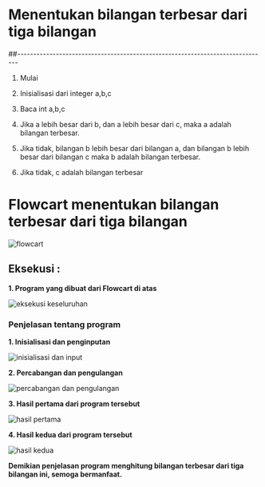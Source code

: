 # Menentukan bilangan terbesar dari tiga bilangan

##------------------------------------------------------------------------------

1. Mulai

2. Inisialisasi dari integer a,b,c

3. Baca int a,b,c

4. Jika a lebih besar dari b, dan a lebih besar dari c, maka a adalah 
bilangan terbesar.

5. Jika tidak, bilangan b lebih besar dari bilangan a, dan bilangan b 
lebih besar dari bilangan c maka b adalah bilangan terbesar.

6. Jika tidak, c adalah bilangan terbesar

# Flowcart menentukan bilangan terbesar dari tiga bilangan 

![flowcart](https://user-images.githubusercontent.com/45907948/52679012-3098ca00-2f66-11e9-94e4-3b9222796247.png)

## **Eksekusi :** 

**1. Program yang dibuat dari Flowcart di atas**

![eksekusi 
keseluruhan](https://user-images.githubusercontent.com/45907948/52679112-97b67e80-2f66-11e9-9214-e6cad2ae8955.png)

### **Penjelasan tentang program**
 
**1. Inisialisasi dan penginputan**

![inisialisasi dan 
input](https://user-images.githubusercontent.com/45907948/52679116-98e7ab80-2f66-11e9-867a-e9649e16ad02.png)

**2. Percabangan dan pengulangan**

![percabangan dan 
pengulangan](https://user-images.githubusercontent.com/45907948/52679110-971de800-2f66-11e9-8ec5-c4cb9c790a45.png)

**3. Hasil pertama dari program tersebut**

![hasil 
pertama](https://user-images.githubusercontent.com/45907948/52679115-984f1500-2f66-11e9-87e1-ef093da5e022.png)

**4. Hasil kedua dari program tersebut**

![hasil 
kedua](https://user-images.githubusercontent.com/45907948/52679114-984f1500-2f66-11e9-9dc4-efd0a74cadda.png)

**Demikian penjelasan program menghitung bilangan terbesar dari tiga 
bilangan ini, semoga bermanfaat.**

